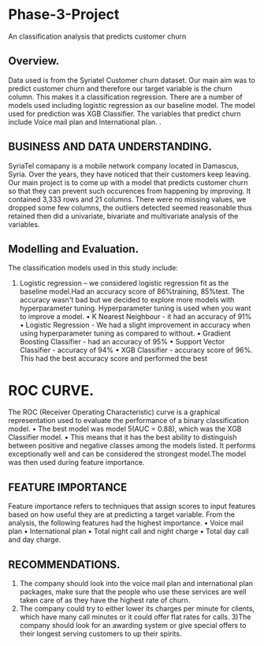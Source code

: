 # Phase-3-Project
An classification analysis that predicts customer churn
## Overview.
Data used is from the Syriatel Customer churn dataset. Our main aim was to predict customer churn and therefore our target variable is the churn column. This makes it a classification regression. There are a number of models used including logistic regression as our baseline model. The model used for prediction was XGB Classifier. The variables that predict churn include Voice mail plan and International plan.
.
## BUSINESS AND DATA UNDERSTANDING.
SyriaTel comapany is a mobile network company located in Damascus, Syria. Over the years, they have noticed that their customers keep leaving. Our main project is to come up with a model that predicts customer churn so that they can prevent such occurences from happening by improving.
It contained 3,333 rows and 21 columns. There were no missing values, we dropped some few columns, the outliers detected seemed reasonable thus retained then did a univariate, bivariate and multivariate analysis of the variables.
## Modelling and Evaluation.
The classification models used in this study include:
1. Logistic regression – we considered logistic regression fit as the baseline model.Had an accuracy score of 86%training, 85%test. The accuracy wasn't bad but we decided to explore more models with hyperparameter tuning.
Hyperparameter tuning is used when you want to improve a model.
• K Nearest Neighbour - it had an accuracy of 91%
• Logistic Regression - We had a slight improvement in accuracy when using hyperparameter tuning as compared to without.
• Gradient Boosting Classifier - had an accuracy of 95%
• Support Vector Classifier - accuracy of 94%
• XGB Classifier - accuracy score of 96%. This had the best accuracy score and performed the best
# ROC CURVE.
The ROC (Receiver Operating Characteristic) curve is a graphical representation used to 
evaluate the performance of a binary classification model.
• The best model was model 5(AUC = 0.88), which was the XGB Classifier model.
• This means that it has the best ability to distinguish between positive and negative classes 
among the models listed. It performs exceptionally well and can be considered the 
strongest model.The model was then used during feature importance.
## FEATURE IMPORTANCE
Feature importance refers to techniques that 
assign scores to input features based on how 
useful they are at predicting a target variable.
From the analysis, the following features had 
the highest importance.
• Voice mail plan
• International plan
• Total night call and night charge
• Total day call and day charge.
## RECOMMENDATIONS.
1) The company should look into the voice mail plan and international plan packages, make 
sure that the people who use these services are well taken care of as they have the 
highest rate of churn.
2) The company could try to either lower its charges per minute for clients, which have 
many call minutes or it could offer flat rates for calls.
3)The company should look for an awarding system or give special offers to their longest 
serving customers to up their spirits.
